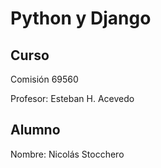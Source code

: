 # Python y Django

## Curso

Comisión 69560

Profesor: Esteban H. Acevedo

## Alumno

Nombre: Nicolás Stocchero
